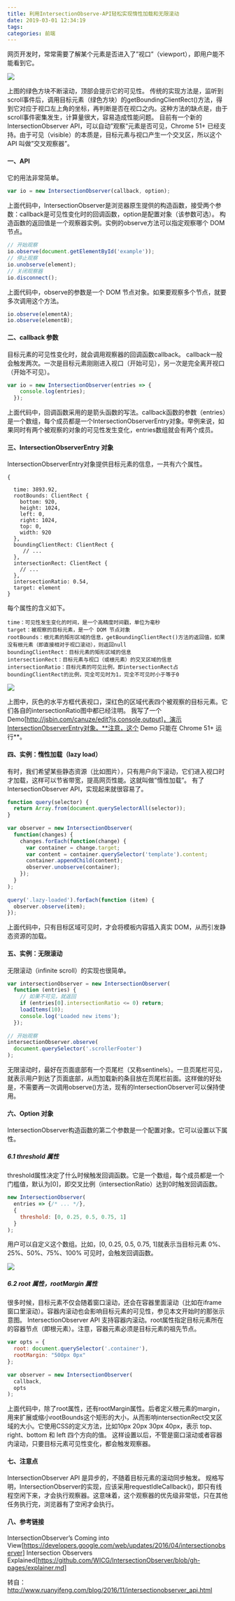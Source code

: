 ```yaml
---
title: 利用IntersectionObserve-API轻松实现惰性加载和无限滚动
date: 2019-03-01 12:34:19
tags:
categories: 前端
---
```


网页开发时，常常需要了解某个元素是否进入了”视口”（viewport），即用户能不能看到它。

![](http://pic1.zhoujie16.cn/006tKfTcly1g0n77qbn45g308w0i1n11.gif)

上图的绿色方块不断滚动，顶部会提示它的可见性。 
传统的实现方法是，监听到scroll事件后，调用目标元素（绿色方块）的getBoundingClientRect()方法，得到它对应于视口左上角的坐标，再判断是否在视口之内。这种方法的缺点是，由于scroll事件密集发生，计算量很大，容易造成性能问题。 
目前有一个新的 IntersectionObserver API，可以自动”观察”元素是否可见，Chrome 51+ 已经支持。由于可见（visible）的本质是，目标元素与视口产生一个交叉区，所以这个 API 叫做”交叉观察器”。

#### 一、API

它的用法非常简单。

```javascript
var io = new IntersectionObserver(callback, option);
```

上面代码中，IntersectionObserver是浏览器原生提供的构造函数，接受两个参数：callback是可见性变化时的回调函数，option是配置对象（该参数可选）。 
构造函数的返回值是一个观察器实例。实例的observe方法可以指定观察哪个 DOM 节点。

```javascript
// 开始观察
io.observe(document.getElementById('example')); 
// 停止观察
io.unobserve(element); 
// 关闭观察器
io.disconnect();
```

上面代码中，observe的参数是一个 DOM 节点对象。如果要观察多个节点，就要多次调用这个方法。

```javascript
io.observe(elementA);
io.observe(elementB);
```

#### 二、callback 参数

目标元素的可见性变化时，就会调用观察器的回调函数callback。 
callback一般会触发两次。一次是目标元素刚刚进入视口（开始可见），另一次是完全离开视口（开始不可见）。

```javascript
var io = new IntersectionObserver(entries => {    
    console.log(entries);  
  });
```

上面代码中，回调函数采用的是箭头函数的写法。callback函数的参数（entries）是一个数组，每个成员都是一个IntersectionObserverEntry对象。举例来说，如果同时有两个被观察的对象的可见性发生变化，entries数组就会有两个成员。

#### 三、IntersectionObserverEntry 对象

IntersectionObserverEntry对象提供目标元素的信息，一共有六个属性。

```
{

  time: 3893.92,
  rootBounds: ClientRect {
    bottom: 920,
    height: 1024,
    left: 0,
    right: 1024,
    top: 0,
    width: 920
  },
  boundingClientRect: ClientRect {
     // ...
  },
  intersectionRect: ClientRect {
    // ...
  },
  intersectionRatio: 0.54,
  target: element
}
```

每个属性的含义如下。

```
time：可见性发生变化的时间，是一个高精度时间戳，单位为毫秒
target：被观察的目标元素，是一个 DOM 节点对象
rootBounds：根元素的矩形区域的信息，getBoundingClientRect()方法的返回值，如果没有根元素（即直接相对于视口滚动），则返回null
boundingClientRect：目标元素的矩形区域的信息
intersectionRect：目标元素与视口（或根元素）的交叉区域的信息
intersectionRatio：目标元素的可见比例，即intersectionRect占boundingClientRect的比例，完全可见时为1，完全不可见时小于等于0
```

![](http://pic1.zhoujie16.cn/006tKfTcly1g0n6we1hsuj30fa0f4taj.jpg)

上图中，灰色的水平方框代表视口，深红色的区域代表四个被观察的目标元素。它们各自的intersectionRatio图中都已经注明。 
我写了一个 Demo[http://jsbin.com/canuze/edit?js,console,output]，演示IntersectionObserverEntry对象。**注意，这个 Demo 只能在 Chrome 51+ 运行**。

#### 四、实例：惰性加载（lazy load）

有时，我们希望某些静态资源（比如图片），只有用户向下滚动，它们进入视口时才加载，这样可以节省带宽，提高网页性能。这就叫做”惰性加载”。 
有了 IntersectionObserver API，实现起来就很容易了。

```javascript
function query(selector) {
  return Array.from(document.querySelectorAll(selector));
}
 
var observer = new IntersectionObserver(
  function(changes) {
    changes.forEach(function(change) {
      var container = change.target;
      var content = container.querySelector('template').content;
      container.appendChild(content);
      observer.unobserve(container);
    });
  }
);
 
query('.lazy-loaded').forEach(function (item) {
  observer.observe(item);
});
```

上面代码中，只有目标区域可见时，才会将模板内容插入真实 DOM，从而引发静态资源的加载。

#### 五、实例：无限滚动

无限滚动（infinite scroll）的实现也很简单。

```javascript
var intersectionObserver = new IntersectionObserver(
  function (entries) {
    // 如果不可见，就返回
    if (entries[0].intersectionRatio <= 0) return;
    loadItems(10);
    console.log('Loaded new items');
  });
 
// 开始观察
intersectionObserver.observe(
  document.querySelector('.scrollerFooter')
);
```

无限滚动时，最好在页面底部有一个页尾栏（又称sentinels）。一旦页尾栏可见，就表示用户到达了页面底部，从而加载新的条目放在页尾栏前面。这样做的好处是，不需要再一次调用observe()方法，现有的IntersectionObserver可以保持使用。

#### 六、Option 对象

IntersectionObserver构造函数的第二个参数是一个配置对象。它可以设置以下属性。

##### 6.1 threshold 属性

threshold属性决定了什么时候触发回调函数。它是一个数组，每个成员都是一个门槛值，默认为[0]，即交叉比例（intersectionRatio）达到0时触发回调函数。

```javascript
new IntersectionObserver(
  entries => {/* ... */}, 
  {
    threshold: [0, 0.25, 0.5, 0.75, 1]
  }
);
```

用户可以自定义这个数组。比如，[0, 0.25, 0.5, 0.75, 1]就表示当目标元素 0%、25%、50%、75%、100% 可见时，会触发回调函数。

![](http://pic1.zhoujie16.cn/006tKfTcly1g0n788lmu6g308w0i1tb1.gif)

##### 6.2 root 属性，rootMargin 属性

很多时候，目标元素不仅会随着窗口滚动，还会在容器里面滚动（比如在iframe窗口里滚动）。容器内滚动也会影响目标元素的可见性，参见本文开始时的那张示意图。 
IntersectionObserver API 支持容器内滚动。root属性指定目标元素所在的容器节点（即根元素）。注意，容器元素必须是目标元素的祖先节点。

```javascript
var opts = { 
  root: document.querySelector('.container'),
  rootMargin: "500px 0px" 
};
 
var observer = new IntersectionObserver(
  callback,
  opts
);
```

上面代码中，除了root属性，还有rootMargin属性。后者定义根元素的margin，用来扩展或缩小rootBounds这个矩形的大小，从而影响intersectionRect交叉区域的大小。它使用CSS的定义方法，比如10px 20px 30px 40px，表示 top、right、bottom 和 left 四个方向的值。 
这样设置以后，不管是窗口滚动或者容器内滚动，只要目标元素可见性变化，都会触发观察器。

#### 七、注意点

IntersectionObserver API 是异步的，不随着目标元素的滚动同步触发。 
规格写明，IntersectionObserver的实现，应该采用requestIdleCallback()，即只有线程空闲下来，才会执行观察器。这意味着，这个观察器的优先级非常低，只在其他任务执行完，浏览器有了空闲才会执行。

#### 八、参考链接

IntersectionObserver’s Coming into View[https://developers.google.com/web/updates/2016/04/intersectionobserver] 
Intersection Observers Explained[https://github.com/WICG/IntersectionObserver/blob/gh-pages/explainer.md]



转自：http://www.ruanyifeng.com/blog/2016/11/intersectionobserver_api.html
